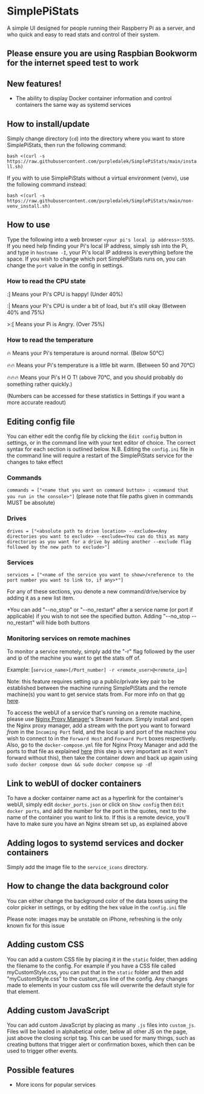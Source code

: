 # SimplePiStats
A simple UI designed for people running their Raspberry Pi as a server, and who quick and easy to read stats and control of their system.

## Please ensure you are using Raspbian Bookworm for the internet speed test to work

## New features!
- The ability to display Docker container information and control containers the same way as systemd services

## How to install/update
Simply change directory (`cd`) into the directory where you want to store SimplePiStats, then run the following command:

`bash <(curl -s https://raw.githubusercontent.com/purpledalek/SimplePiStats/main/install.sh)`

If you with to use SimplePiStats without a virtual environment (venv), use the following command instead:

`bash <(curl -s https://raw.githubusercontent.com/purpledalek/SimplePiStats/main/non-venv_install.sh)`

## How to use
Type the following into a web browser `<your pi's local ip address>:5555`. If you need help finding your Pi's local IP address, simply ssh into the Pi, and type in `hostname -I`, your Pi's local IP address is everything before the space. If you wish to change which port SimplePiStats runs on, you can change the `port` value in the config in settings.

### How to read the CPU state
:] Means your Pi's CPU is happy! (Under 40%)

:| Means your Pi's CPU is under a bit of load, but it's still okay (Between 40% and 75%)

\>:[ Means your Pi is Angry. (Over 75%)

### How to read the temperature
🔥 Means your Pi's temperature is around normal. (Below 50°C)

🔥🔥 Means your Pi's temperature is a little bit warm. (Between 50 and 70°C)

🔥🔥🔥 Means your Pi's H O T! (above 70°C, and you should probably do something rather quickly.)

(Numbers can be accessed for these statistics in Settings if you want a more accurate readout)

## Editing config file
You can either edit the config file by clicking the `Edit config` button in settings, or in the command line with your text editor of choice. The correct syntax for each section is outlined below.
N.B. Editing the `config.ini` file in the command line will require a restart of the SimplePiStats service for the changes to take effect

### Commands
`commands = ["<name that you want on command button> : <command that you run in the console>"]`
(please note that file paths given in commands MUST be absolute)

### Drives
`drives = ["<absolute path to drive location> --exclude=<Any directories you want to exclude> --exclude=<You can do this as many directories as you want for a drive by adding another --exclude flag followed by the new path to exclude>"]`

### Services
`services = ["<name of the service you want to show>/<reference to the port number you want to link to, if any>*"]`

For any of these sections, you denote a new command/drive/service by adding it as a new list item.

*You can add "--no_stop" or "--no_restart" after a service name (or port if applicable) if you wish to not see the specified button. Adding "--no_stop --no_restart" will hide both buttons

### Monitoring services on remote machines
To monitor a service remotely, simply add the "-r" flag followed by the user and ip of the machine you want to get the stats off of.

Example: [`service_name>[/Port_number] -r <remote_user>@<remote_ip>`]

Note: this feature requires setting up a public/private key pair to be established between the machine running SimplePiStats and the remote machine(s) you want to get service stats from. For more info on that [go here](https://ionutbanu.medium.com/setting-up-key-pair-ssh-on-raspberry-pi-9822b20037a0).

To access the webUI of a service that's running on a remote machine, please use [Nginx Proxy Manager](https://nginxproxymanager.com/setup/)'s Stream feature. Simply install and open the Nginx proxy manager, add a stream with the port you want to forward *from* in the `Incoming Port` field, and the local ip and port of the machine you wish to connect to in the `Forward Host` and `Forward Port` boxes respectively. Also, go to the `docker-compose.yml` file for Nginx Proxy Manager and add the ports to that file as explained [here](https://github.com/NginxProxyManager/nginx-proxy-manager/issues/1506#issuecomment-948360527) (this step is very important as it won't forward without this), then take the container down and back up again using `sudo docker compose down && sudo docker compose up -d`!

## Link to webUI of docker containers
To have a docker container name act as a hyperlink for the container's webUI, simply edit `docker_ports.json` or click on `Show config` then `Edit docker ports`, and add the number for the port in the quotes, next to the name of the container you want to link to. If this is a remote device, you'll have to make sure you have an Nginx stream set up, as explained above

## Adding logos to systemd services and docker containers
Simply add the image file to the `service_icons` directory.

## How to change the data background color
You can either change the background color of the data boxes using the color picker in settings, or by editing the hex value in the `config.ini` file

Please note: images may be unstable on iPhone, refreshing is the only known fix for this issue

## Adding custom CSS
You can add a custom CSS file by placing it in the `static` folder, then adding the filename to the config. For example if you have a CSS file called myCustomStyle.css, you can put that in the `static` folder and then add "myCustomStyle.css" to the custom_css line of the config. Any changes made to elements in your custom css file will overwrite the default style for that element.

## Adding custom JavaScript
You can add custom JavaScript by placing as many `.js` files into `custom_js`. Files will be loaded in alphabetical order, below all other JS on the page, just above the closing script tag. This can be used for many things, such as creating buttons that trigger alert or confirmation boxes, which then can be used to trigger other events.

## Possible features
- More icons for popular services
